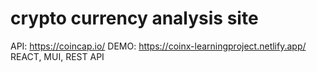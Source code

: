 # **crypto currency analysis site**

API: https://coincap.io/ DEMO: https://coinx-learningproject.netlify.app/ REACT,
MUI, REST API
